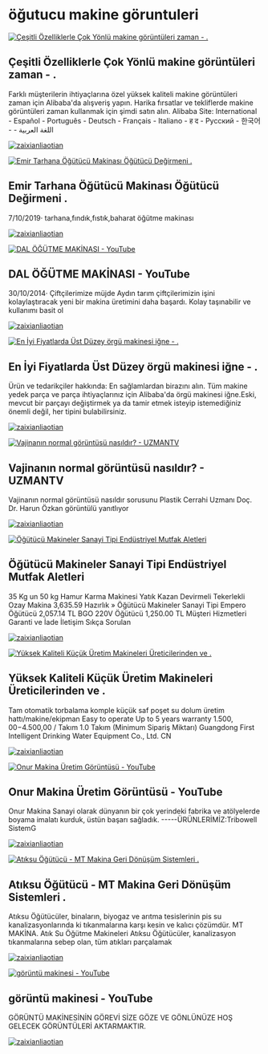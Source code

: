 # öğutucu makine göruntuleri
<a href="https://mnn.zoosnet.net/LR/Chatpre.aspx?id=MNN94995150&p=https://topgrinding.com/" target="_blank">![Çeşitli Özelliklerle Çok Yönlü makine görüntüleri zaman - .](https://github.com/technlg/images/blob/main/12.jpg)</a>
## Çeşitli Özelliklerle Çok Yönlü makine görüntüleri zaman - .
Farklı müşterilerin ihtiyaçlarına özel yüksek kaliteli makine görüntüleri zaman için Alibaba'da alışveriş yapın. Harika fırsatlar ve tekliflerde makine görüntüleri zaman kullanmak için şimdi satın alın. Alibaba Site: International - Español - Português - Deutsch - Français - Italiano - ह द - Pусский - 한국어 - - اللغة العربية 
<a href="https://mnn.zoosnet.net/LR/Chatpre.aspx?id=MNN94995150&p=https://topgrinding.com/" target="_blank"><img src="https://github.com/technlg/images/raw/main/chat11.jpg" alt="zaixianliaotian"/></a><a href="//whatsapp.shibangsoft.com/WhatsApp.php" ><img src="https://github.com/technlg/images/raw/main/chat11.png" alt=""></a>
<a href="https://mnn.zoosnet.net/LR/Chatpre.aspx?id=MNN94995150&p=https://topgrinding.com/" target="_blank">![Emir Tarhana Öğütücü Makinası Öğütücü Değirmeni .](https://github.com/technlg/images/blob/main/38.jpg)</a>
## Emir Tarhana Öğütücü Makinası Öğütücü Değirmeni .
7/10/2019· tarhana,fındık,fıstık,baharat öğütme makinası
<a href="https://mnn.zoosnet.net/LR/Chatpre.aspx?id=MNN94995150&p=https://topgrinding.com/" target="_blank"><img src="https://github.com/technlg/images/raw/main/chat11.jpg" alt="zaixianliaotian"/></a><a href="//whatsapp.shibangsoft.com/WhatsApp.php" ><img src="https://github.com/technlg/images/raw/main/chat11.png" alt=""></a>
<a href="https://mnn.zoosnet.net/LR/Chatpre.aspx?id=MNN94995150&p=https://topgrinding.com/" target="_blank">![DAL ÖĞÜTME MAKİNASI - YouTube](https://github.com/technlg/images/blob/main/16.jpg)</a>
## DAL ÖĞÜTME MAKİNASI - YouTube
30/10/2014· Çiftçilerimize müjde Aydın tarım çiftçilerimizin işini kolaylaştıracak yeni bir makina üretimini daha başardı. Kolay taşınabilir ve kullanımı basit ol
<a href="https://mnn.zoosnet.net/LR/Chatpre.aspx?id=MNN94995150&p=https://topgrinding.com/" target="_blank"><img src="https://github.com/technlg/images/raw/main/chat11.jpg" alt="zaixianliaotian"/></a><a href="//whatsapp.shibangsoft.com/WhatsApp.php" ><img src="https://github.com/technlg/images/raw/main/chat11.png" alt=""></a>
<a href="https://mnn.zoosnet.net/LR/Chatpre.aspx?id=MNN94995150&p=https://topgrinding.com/" target="_blank">![En İyi Fiyatlarda Üst Düzey örgü makinesi iğne - .](https://github.com/technlg/images/blob/main/45.jpg)</a>
## En İyi Fiyatlarda Üst Düzey örgü makinesi iğne - .
Ürün ve tedarikçiler hakkında: En sağlamlardan birazını alın. Tüm makine yedek parça ve parça ihtiyaçlarınız için Alibaba'da örgü makinesi iğne.Eski, mevcut bir parçayı değiştirmek ya da tamir etmek isteyip istemediğiniz önemli değil, her tipini bulabilirsiniz.
<a href="https://mnn.zoosnet.net/LR/Chatpre.aspx?id=MNN94995150&p=https://topgrinding.com/" target="_blank"><img src="https://github.com/technlg/images/raw/main/chat11.jpg" alt="zaixianliaotian"/></a><a href="//whatsapp.shibangsoft.com/WhatsApp.php" ><img src="https://github.com/technlg/images/raw/main/chat11.png" alt=""></a>
<a href="https://mnn.zoosnet.net/LR/Chatpre.aspx?id=MNN94995150&p=https://topgrinding.com/" target="_blank">![Vajinanın normal görüntüsü nasıldır? - UZMANTV](https://github.com/technlg/images/blob/main/63.jpg)</a>
## Vajinanın normal görüntüsü nasıldır? - UZMANTV
Vajinanın normal görüntüsü nasıldır sorusunu Plastik Cerrahi Uzmanı Doç. Dr. Harun Özkan görüntülü yanıtlıyor
<a href="https://mnn.zoosnet.net/LR/Chatpre.aspx?id=MNN94995150&p=https://topgrinding.com/" target="_blank"><img src="https://github.com/technlg/images/raw/main/chat11.jpg" alt="zaixianliaotian"/></a><a href="//whatsapp.shibangsoft.com/WhatsApp.php" ><img src="https://github.com/technlg/images/raw/main/chat11.png" alt=""></a>
<a href="https://mnn.zoosnet.net/LR/Chatpre.aspx?id=MNN94995150&p=https://topgrinding.com/" target="_blank">![Öğütücü Makineler Sanayi Tipi Endüstriyel Mutfak Aletleri](https://github.com/technlg/images/blob/main/61.jpg)</a>
## Öğütücü Makineler Sanayi Tipi Endüstriyel Mutfak Aletleri
35 Kg un 50 kg Hamur Karma Makinesi Yatık Kazan Devirmeli Tekerlekli Ozay Makina 3,635.59 Hazırlık » Öğütücü Makineler Sanayi Tipi Empero Öğütücü 2,057.14 TL BGO 220V Öğütücü 1,250.00 TL Müşteri Hizmetleri Garanti ve İade İletişim Sıkça Sorulan 
<a href="https://mnn.zoosnet.net/LR/Chatpre.aspx?id=MNN94995150&p=https://topgrinding.com/" target="_blank"><img src="https://github.com/technlg/images/raw/main/chat11.jpg" alt="zaixianliaotian"/></a><a href="//whatsapp.shibangsoft.com/WhatsApp.php" ><img src="https://github.com/technlg/images/raw/main/chat11.png" alt=""></a>
<a href="https://mnn.zoosnet.net/LR/Chatpre.aspx?id=MNN94995150&p=https://topgrinding.com/" target="_blank">![Yüksek Kaliteli Küçük Üretim Makineleri Üreticilerinden ve .](https://github.com/technlg/images/blob/main/45.jpg)</a>
## Yüksek Kaliteli Küçük Üretim Makineleri Üreticilerinden ve .
Tam otomatik torbalama komple küçük saf poşet su dolum üretim hattı/makine/ekipman Easy to operate Up to 5 years warranty $1.500,00-$4.500,00 / Takım 1.0 Takım (Minimum Sipariş Miktarı) Guangdong First Intelligent Drinking Water Equipment Co., Ltd. CN 
<a href="https://mnn.zoosnet.net/LR/Chatpre.aspx?id=MNN94995150&p=https://topgrinding.com/" target="_blank"><img src="https://github.com/technlg/images/raw/main/chat11.jpg" alt="zaixianliaotian"/></a><a href="//whatsapp.shibangsoft.com/WhatsApp.php" ><img src="https://github.com/technlg/images/raw/main/chat11.png" alt=""></a>
<a href="https://mnn.zoosnet.net/LR/Chatpre.aspx?id=MNN94995150&p=https://topgrinding.com/" target="_blank">![Onur Makina Üretim Görüntüsü - YouTube](https://github.com/technlg/images/blob/main/57.jpg)</a>
## Onur Makina Üretim Görüntüsü - YouTube
Onur Makina Sanayi olarak dünyanın bir çok yerindeki fabrika ve atölyelerde boyama imalatı kurduk, üstün başarı sağladık. -----ÜRÜNLERİMİZ:Tribowell SistemG
<a href="https://mnn.zoosnet.net/LR/Chatpre.aspx?id=MNN94995150&p=https://topgrinding.com/" target="_blank"><img src="https://github.com/technlg/images/raw/main/chat11.jpg" alt="zaixianliaotian"/></a><a href="//whatsapp.shibangsoft.com/WhatsApp.php" ><img src="https://github.com/technlg/images/raw/main/chat11.png" alt=""></a>
<a href="https://mnn.zoosnet.net/LR/Chatpre.aspx?id=MNN94995150&p=https://topgrinding.com/" target="_blank">![Atıksu Öğütücü - MT Makina Geri Dönüşüm Sistemleri .](https://github.com/technlg/images/blob/main/63.jpg)</a>
## Atıksu Öğütücü - MT Makina Geri Dönüşüm Sistemleri .
Atıksu Öğütücüler, binaların, biyogaz ve arıtma tesislerinin pis su kanalizasyonlarında ki tıkanmalarına karşı kesin ve kalıcı çözümdür. MT MAKİNA. Atık Su Öğütme Makineleri Atıksu Öğütücüler, kanalizasyon tıkanmalarına sebep olan, tüm atıkları parçalamak 
<a href="https://mnn.zoosnet.net/LR/Chatpre.aspx?id=MNN94995150&p=https://topgrinding.com/" target="_blank"><img src="https://github.com/technlg/images/raw/main/chat11.jpg" alt="zaixianliaotian"/></a><a href="//whatsapp.shibangsoft.com/WhatsApp.php" ><img src="https://github.com/technlg/images/raw/main/chat11.png" alt=""></a>
<a href="https://mnn.zoosnet.net/LR/Chatpre.aspx?id=MNN94995150&p=https://topgrinding.com/" target="_blank">![görüntü makinesi - YouTube](https://github.com/technlg/images/blob/main/37.jpg)</a>
## görüntü makinesi - YouTube
GÖRÜNTÜ MAKİNESİNİN GÖREVİ SİZE GÖZE VE GÖNLÜNÜZE HOŞ GELECEK GÖRÜNTÜLERİ AKTARMAKTIR.
<a href="https://mnn.zoosnet.net/LR/Chatpre.aspx?id=MNN94995150&p=https://topgrinding.com/" target="_blank"><img src="https://github.com/technlg/images/raw/main/chat11.jpg" alt="zaixianliaotian"/></a><a href="//whatsapp.shibangsoft.com/WhatsApp.php" ><img src="https://github.com/technlg/images/raw/main/chat11.png" alt=""></a>
